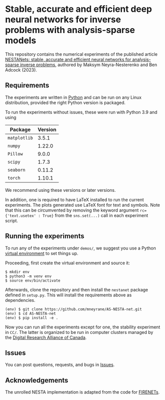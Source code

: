 # Stable, accurate and efficient deep neural networks for inverse problems with analysis-sparse models

This repository contains the numerical experiments of the published article [NESTANets: stable, accurate and efficient neural networks for analysis-sparse inverse problems](https://doi.org/10.1007/s43670-022-00043-5), authored by Maksym Neyra-Nesterenko and Ben Adcock (2023).

## Requirements

The experiments are written in [Python](https://www.python.org/downloads/) and can be run on any Linux distribution, provided the right Python version is packaged. 

To run the experiments without issues, these were run with Python 3.9 and using

| Package | Version |
| ------- | ------- |
| `matplotlib` | 3.5.1 |
| `numpy` | 1.22.0 |
| `Pillow` | 9.0.0 |
| `scipy` | 1.7.3 |
| `seaborn` | 0.11.2 |
| `torch` | 1.10.1 |

We recommend using these versions or later versions.

In addition, one is required to have LaTeX installed to run the current experiments. The plots generated use LaTeX font for text and symbols. Note that this can be circumvented by removing the keyword argument `rc={'text.usetex' : True}` from the `sns.set(...)` call in each experiment script.

## Running the experiments

To run any of the experiments under `demos/`, we suggest you use a Python [virtual environment](https://docs.python.org/3.9/library/venv.html) to set things up.

Proceeding, first create the virtual environment and source it:

```shell
$ mkdir env
$ python3 -m venv env
$ source env/bin/activate
```

Afterwards, clone the repository and then install the `nestanet` package defined in `setup.py`. This will install the requirements above as dependencies.

```shell
(env) $ git clone https://github.com/mneyrane/AS-NESTA-net.git
(env) $ cd AS-NESTA-net
(env) $ pip install -e .
```
Now you can run all the experiments except for one, the stability experiment in `CC/`. The latter is organized to be run in computer clusters managed by the [Digital Research Alliance of Canada](https://alliancecan.ca/en/services/advanced-research-computing).

## Issues

You can post questions, requests, and bugs in [Issues](https://github.com/mneyrane/AS-NESTA-net/issues).

## Acknowledgements

The unrolled NESTA implementation is adapted from the code for [FIRENETs](https://github.com/Comp-Foundations-and-Barriers-of-AI/firenet).
